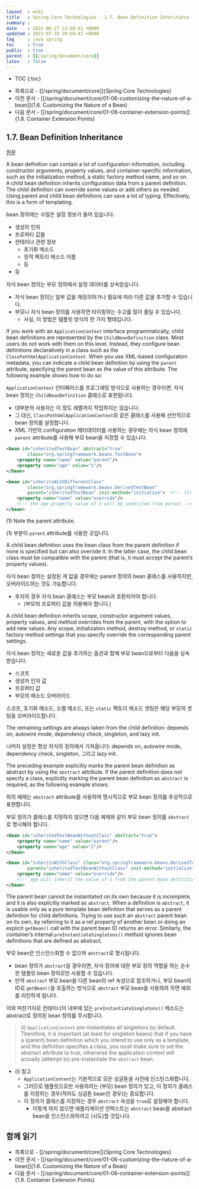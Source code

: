 ```yaml
---
layout  : wiki
title   : Spring Core Technologies - 1.7. Bean Definition Inheritance
summary : 
date    : 2021-06-27 13:58:51 +0900
updated : 2021-07-10 20:50:47 +0900
tag     : java spring
toc     : true
public  : true
parent  : [[/spring/document/core]]
latex   : false
---
```

* TOC
{:toc}

- 목록으로 - [[/spring/document/core]]{Spring Core Technologies}
- 이전 문서 - [[/spring/document/core/01-06-customizing-the-nature-of-a-bean]]{1.6. Customizing the Nature of a Bean}
- 다음 문서 - [[/spring/document/core/01-08-container-extension-points]]{1.8. Container Extension Points}

## 1.7. Bean Definition Inheritance

[원문]( https://docs.spring.io/spring-framework/docs/5.3.7/reference/html/core.html#beans-child-bean-definitions )

>
A bean definition can contain a lot of configuration information, including constructor arguments, property values, and container-specific information, such as the initialization method, a static factory method name, and so on. A child bean definition inherits configuration data from a parent definition. The child definition can override some values or add others as needed. Using parent and child bean definitions can save a lot of typing. Effectively, this is a form of templating.

bean 정의에는 수많은 설정 정보가 들어 있습니다.
- 생성자 인자
- 프로퍼티 값들
- 컨테이너 관련 정보
    - 초기화 메소드
    - 정적 팩토리 메소드 이름
    - 등
- 등

자식 bean 정의는 부모 정의에서 설정 데이터를 상속받습니다.
- 자식 bean 정의는 일부 값을 재정의하거나 필요에 따라 다른 값을 추가할 수 있습니다.
- 부모나 자식 bean 정의를 사용하면 타이핑하는 수고를 많이 줄일 수 있습니다.
    - 사실, 이 방법은 템플릿 방식의 한 가지 형태입니다.

>
If you work with an `ApplicationContext` interface programmatically, child bean definitions are represented by the `ChildBeanDefinition` class. Most users do not work with them on this level. Instead, they configure bean definitions declaratively in a class such as the `ClassPathXmlApplicationContext`. When you use XML-based configuration metadata, you can indicate a child bean definition by using the `parent` attribute, specifying the parent bean as the value of this attribute. The following example shows how to do so:

`ApplicationContext` 인터페이스를 프로그래밍 방식으로 사용하는 경우라면, 자식 bean 정의는 `ChildBeanDefinition` 클래스로 표현됩니다.
- 대부분의 사용자는 이 정도 레벨까지 작업하지는 않습니다.
- 그 대신, `ClassPathXmlApplicationContext`와 같은 클래스를 사용해 선언적으로 bean 정의를 설정합니다.
- XML 기반의 configuration 메타데이터를 사용하는 경우에는 자식 bean 정의에 `parent` attribute를 사용해 부모 bean을 지정할 수 있습니다.

```xml
<bean id="inheritedTestBean" abstract="true"
        class="org.springframework.beans.TestBean">
    <property name="name" value="parent"/>
    <property name="age" value="1"/>
</bean>

<bean id="inheritsWithDifferentClass"
        class="org.springframework.beans.DerivedTestBean"
        parent="inheritedTestBean" init-method="initialize">  <!-- (1) -->
    <property name="name" value="override"/>
    <!-- the age property value of 1 will be inherited from parent -->
</bean>
```

>
(1) Note the parent attribute.

(1) 부분이 `parent` attribute를 사용한 곳입니다.

>
A child bean definition uses the bean class from the parent definition if none is specified but can also override it. In the latter case, the child bean class must be compatible with the parent (that is, it must accept the parent’s property values).

자식 bean 정의는 설정된 게 없을 경우에는 parent 정의의 bean 클래스를 사용하지만, 오버라이드하는 것도 가능합니다.
- 후자의 경우 자식 bean 클래스는 부모 bean과 호환되어야 합니다.
    - (부모의 프로퍼티 값을 허용해야 합니다.)

>
A child bean definition inherits scope, constructor argument values, property values, and method overrides from the parent, with the option to add new values. Any scope, initialization method, destroy method, or `static` factory method settings that you specify override the corresponding parent settings.

자식 bean 정의는 새로운 값을 추가하는 옵션과 함께 부모 bean으로부터 다음을 상속받습니다.

- 스코프
- 생성자 인자 값
- 프로퍼티 값
- 부모의 메소드 오버라이드

스코프, 초기화 메소드, 소멸 메소드, 또는 `static` 팩토리 메소드 셋팅은 해당 부모의 셋팅을 오버라이드합니다.

>
The remaining settings are always taken from the child definition: depends on, autowire mode, dependency check, singleton, and lazy init.

나머지 설정은 항상 자식의 정의에서 가져옵니다: depends on, autowire mode, dependency check, singleton, 그리고 lazy init.

>
The preceding example explicitly marks the parent bean definition as abstract by using the `abstract` attribute. If the parent definition does not specify a class, explicitly marking the parent bean definition as `abstract` is required, as the following example shows:

위의 예제는 `abstract` attribute를 사용하여 명시적으로 부모 bean 정의를 추상적으로 표현합니다.

부모 정의가 클래스를 지정하지 않으면 다음 예제와 같이 부모 bean 정의를 `abstract`로 명시해야 합니다.

```xml
<bean id="inheritedTestBeanWithoutClass" abstract="true">
    <property name="name" value="parent"/>
    <property name="age" value="1"/>
</bean>

<bean id="inheritsWithClass" class="org.springframework.beans.DerivedTestBean"
        parent="inheritedTestBeanWithoutClass" init-method="initialize">
    <property name="name" value="override"/>
    <!-- age will inherit the value of 1 from the parent bean definition-->
</bean>
```

>
The parent bean cannot be instantiated on its own because it is incomplete, and it is also explicitly marked as `abstract`. When a definition is `abstract`, it is usable only as a pure template bean definition that serves as a parent definition for child definitions. Trying to use such an `abstract` parent bean on its own, by referring to it as a ref property of another bean or doing an explicit `getBean()` call with the parent bean ID returns an error. Similarly, the container’s internal `preInstantiateSingletons()` method ignores bean definitions that are defined as abstract.

부모 bean은 인스턴스화할 수 없으며 `abstract`로 명시됩니다.
- bean 정의가 `abstract`일 경우라면, 자식 정의에 대한 부모 정의 역할을 하는 순수한 템플릿 bean 정의로만 사용할 수 있습니다.
- 만약 `abstract` 부모 bean을 다른 bean의 ref 속성으로 참조하거나, 부모 bean의 ID로 `getBean()`을 호출하는 방식으로 `abstract` 부모 bean을 사용하려 하면 예외를 리턴하게 됩니다.

이와 마찬가지로 컨테이너의 내부에 있는 `preInstantiateSingletons()` 메소드는 abstract로 정의된 bean 정의를 무시합니다.

> (i)
`ApplicationContext` pre-instantiates all singletons by default. Therefore, it is important (at least for singleton beans) that if you have a (parent) bean definition which you intend to use only as a template, and this definition specifies a class, you must make sure to set the abstract attribute to true, otherwise the application context will actually (attempt to) pre-instantiate the `abstract` bean.

- (i) 참고
    - `ApplicationContext`는 기본적으로 모든 싱글톤을 사전에 인스턴스화합니다.
    - 그러므로 템플릿으로만 사용하려는 (부모) bean 정의가 있고, 이 정의가 클래스를 지정하는 경우(적어도 싱글톤 bean인 경우)는 중요합니다.
    - 이 정의가 클래스를 지정하는 경우 `abstract` 속성을 `true`로 설정해야 합니다.
        - 이렇게 하지 않으면 애플리케이션 컨텍스트는 `abstract` bean을 abstract bean을 인스턴스화하려고 (시도)할 것입니다.

## 함께 읽기

- 목록으로 - [[/spring/document/core]]{Spring Core Technologies}
- 이전 문서 - [[/spring/document/core/01-06-customizing-the-nature-of-a-bean]]{1.6. Customizing the Nature of a Bean}
- 다음 문서 - [[/spring/document/core/01-08-container-extension-points]]{1.8. Container Extension Points}

